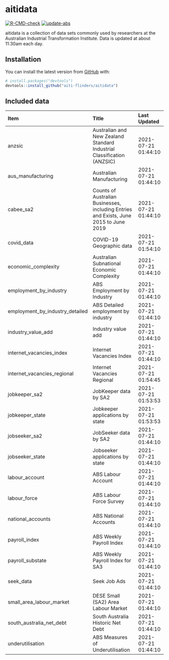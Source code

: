 
<!-- README.md is generated from README.Rmd. Please edit that file -->

# aitidata

<!-- badges: start -->

[![R-CMD-check](https://github.com/aiti-flinders/aitidata/actions/workflows/R-CMD-check.yaml/badge.svg)](https://github.com/aiti-flinders/aitidata/actions/workflows/R-CMD-check.yaml)
[![update-abs](https://github.com/aiti-flinders/aitidata/workflows/update-abs/badge.svg)](https://github.com/aiti-flinders/aitidata/actions)
<!-- badges: end -->

aitidata is a collection of data sets commonly used by researchers at
the Australian Industrial Transformation Institute. Data is updated at
about 11:30am each day.

## Installation

You can install the latest version from [GitHub](https://github.com/)
with:

``` r
# install.packages("devtools")
devtools::install_github("aiti-flinders/aitidata")
```

## Included data

| Item                               | Title                                                                                 | Last Updated        |
| :--------------------------------- | :------------------------------------------------------------------------------------ | :------------------ |
| anzsic                             | Australian and New Zealand Standard Industrial Classification (ANZSIC)                | 2021-07-21 01:44:10 |
| aus\_manufacturing                 | Australian Manufacturing                                                              | 2021-07-21 01:44:10 |
| cabee\_sa2                         | Counts of Australian Businesses, including Entries and Exists, June 2015 to June 2019 | 2021-07-21 01:44:10 |
| covid\_data                        | COVID-19 Geographic data                                                              | 2021-07-21 01:54:10 |
| economic\_complexity               | Australian Subnational Economic Complexity                                            | 2021-07-21 01:44:10 |
| employment\_by\_industry           | ABS Employment by Industry                                                            | 2021-07-21 01:44:10 |
| employment\_by\_industry\_detailed | ABS Detailed employment by industry                                                   | 2021-07-21 01:44:10 |
| industry\_value\_add               | Industry value add                                                                    | 2021-07-21 01:44:10 |
| internet\_vacancies\_index         | Internet Vacancies Index                                                              | 2021-07-21 01:44:10 |
| internet\_vacancies\_regional      | Internet Vacancies Regional                                                           | 2021-07-21 01:54:45 |
| jobkeeper\_sa2                     | JobKeeper data by SA2                                                                 | 2021-07-21 01:53:53 |
| jobkeeper\_state                   | Jobkeeper applications by state                                                       | 2021-07-21 01:53:53 |
| jobseeker\_sa2                     | JobSeeker data by SA2                                                                 | 2021-07-21 01:44:10 |
| jobseeker\_state                   | Jobseeker applications by state                                                       | 2021-07-21 01:44:10 |
| labour\_account                    | ABS Labour Account                                                                    | 2021-07-21 01:44:10 |
| labour\_force                      | ABS Labour Force Survey                                                               | 2021-07-21 01:44:10 |
| national\_accounts                 | ABS National Accounts                                                                 | 2021-07-21 01:44:10 |
| payroll\_index                     | ABS Weekly Payroll Index                                                              | 2021-07-21 01:44:10 |
| payroll\_substate                  | ABS Weekly Payroll Index for SA3                                                      | 2021-07-21 01:44:10 |
| seek\_data                         | Seek Job Ads                                                                          | 2021-07-21 01:44:10 |
| small\_area\_labour\_market        | DESE Small (SA2) Area Labour Market                                                   | 2021-07-21 01:44:10 |
| south\_australia\_net\_debt        | South Australia Historic Net Debt                                                     | 2021-07-21 01:44:10 |
| underutilisation                   | ABS Measures of Underutilisation                                                      | 2021-07-21 01:44:10 |
